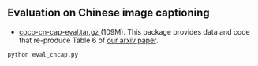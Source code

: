 
## Evaluation on Chinese image captioning

* [coco-cn-cap-eval.tar.gz ](http://lixirong.net/data/coco-cn/coco-cn-cap-eval.tar.gz)(109M). 
This package provides data and code that re-produce Table 6 of [our arxiv paper](https://arxiv.org/abs/1805.08661). 

```bash
python eval_cncap.py
```
